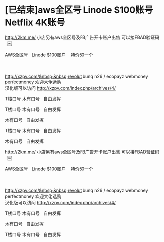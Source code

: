 # [已结束]aws全区号 Linode $100账号 Netflix 4K账号


http://2km.me/ 小店另有aws全区号及FB广告开卡账户出售 可以接FBAD验证码&nbsp; &nbsp; ￼<br />
<br />
AWS全区号&nbsp; &nbsp;Linode $100账户&nbsp; &nbsp; 特价50一个<br />
<br />
<br />
<br />
http://xzpv.com/&nbsp;&nbsp;revolut bunq n26 / ecopayz webmoney perfectmoney 欢迎大佬选购&nbsp;&nbsp;<br />
汉化版可以访问 http://xzpv.com/index.php/archives/4/

T楼口号 木有口号&nbsp; &nbsp;自由发挥

T楼口号 木有口号&nbsp; &nbsp;自由发挥

木有口号&nbsp; &nbsp;自由发挥

T楼口号 木有口号&nbsp; &nbsp;自由发挥

木有口号&nbsp; &nbsp;自由发挥

http://2km.me/ 小店另有aws全区号及FB广告开卡账户出售 可以接FBAD验证码&nbsp; &nbsp; ￼<br />
<br />
AWS全区号&nbsp; &nbsp;Linode $100账户&nbsp; &nbsp; 特价50一个<br />
<br />
<br />
<br />
http://xzpv.com/&nbsp;&nbsp;revolut bunq n26 / ecopayz webmoney perfectmoney 欢迎大佬选购&nbsp;&nbsp;<br />
汉化版可以访问 http://xzpv.com/index.php/archives/4/

T楼口号 木有口号&nbsp; &nbsp;自由发挥

木有口号&nbsp; &nbsp;自由发挥<img id="aimg_L7V89" onclick="zoom(this, this.src, 0, 0, 0)" class="zoom" src="https://cdn.jsdelivr.net/gh/hishis/forum-master/public/images/patch.gif" onmouseover="img_onmouseoverfunc(this)" onload="thumbImg(this)" border="0" alt="" />

T楼口号 木有口号&nbsp; &nbsp;自由发挥
